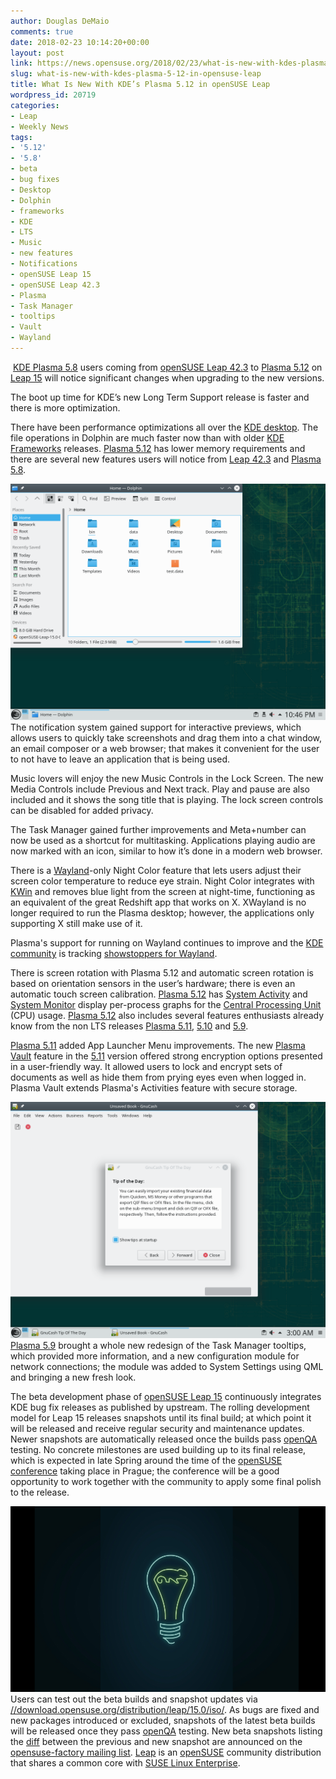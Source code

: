 ```yaml
---
author: Douglas DeMaio
comments: true
date: 2018-02-23 10:14:20+00:00
layout: post
link: https://news.opensuse.org/2018/02/23/what-is-new-with-kdes-plasma-5-12-in-opensuse-leap/
slug: what-is-new-with-kdes-plasma-5-12-in-opensuse-leap
title: What Is New With KDE’s Plasma 5.12 in openSUSE Leap
wordpress_id: 20719
categories:
- Leap
- Weekly News
tags:
- '5.12'
- '5.8'
- beta
- bug fixes
- Desktop
- Dolphin
- frameworks
- KDE
- LTS
- Music
- new features
- Notifications
- openSUSE Leap 15
- openSUSE Leap 42.3
- Plasma
- Task Manager
- tooltips
- Vault
- Wayland
---
```


﻿
[KDE Plasma 5.8](https://www.kde.org/announcements/plasma-5.8.0.php) users coming from [openSUSE Leap 42.3](https://en.opensuse.org/Portal:42.3) to [Plasma 5.12](https://www.kde.org/announcements/plasma-5.11.95.php) on [Leap 15](//download.opensuse.org/distribution/leap/15.0/iso/) will notice significant changes when upgrading to the new versions.

The boot up time for KDE’s new Long Term Support release is faster and there is more optimization.

There have been performance optimizations all over the [KDE desktop](https://www.kde.org/). The file operations in Dolphin are much faster now than with older [KDE Frameworks](https://en.wikipedia.org/wiki/KDE_Frameworks) releases. [Plasma 5.12](https://www.kde.org/announcements/plasma-5.12.0.php) has lower memory requirements and there are several new features users will notice from [Leap 42.3](https://en.opensuse.org/Portal:42.3) and [Plasma 5.8](https://www.kde.org/announcements/plasma-5.8.0.php).

![](/wp-content/uploads/2018/02/dolphin.png)The notification system gained support for interactive previews, which allows users to quickly take screenshots and drag them into a chat window, an email composer or a web browser; that makes it convenient for the user to not have to leave an application that is being used.

Music lovers will enjoy the new Music Controls in the Lock Screen. The new Media Controls include Previous and Next track. Play and pause are also included and it shows the song title that is playing. The lock screen controls can be disabled for added privacy.

<!-- more -->The Task Manager gained further improvements and Meta+number can now be used as a shortcut for multitasking. Applications playing audio are now marked with an icon, similar to how it’s done in a modern web browser.

There is a [Wayland](https://wayland.freedesktop.org/)-only Night Color feature that lets users adjust their screen color temperature to reduce eye strain. Night Color integrates with [KWin](https://userbase.kde.org/KWin) and removes blue light from the screen at night-time, functioning as an equivalent of the great Redshift app that works on X. XWayland is no longer required to run the Plasma desktop; however, the applications only supporting X still make use of it.

Plasma's support for running on Wayland continues to improve and the [KDE community](https://www.kde.org/community/) is tracking [showstoppers for Wayland](https://community.kde.org/Plasma/Wayland_Showstoppers).

There is screen rotation with Plasma 5.12 and automatic screen rotation is based on orientation sensors in the user’s hardware; there is even an automatic touch screen calibration. [Plasma 5.12](https://www.kde.org/announcements/plasma-5.11.95.php) has [System Activity](https://userbase.kde.org/System_Activity) and [System Monitor](https://www.kde.org/applications/system/ksysguard/) display per-process graphs for the [Central Processing Unit](https://en.wikipedia.org/wiki/Central_processing_unit) (CPU) usage. [Plasma 5.12](https://www.kde.org/announcements/plasma-5.11.95.php) also includes several features enthusiasts already know from the non LTS releases [Plasma 5.11](https://www.kde.org/announcements/plasma-5.11.0.php), [5.10](https://www.kde.org/announcements/plasma-5.10.0.php) and [5.9](https://www.kde.org/announcements/plasma-5.9.0.php).

[Plasma 5.11](https://www.kde.org/announcements/plasma-5.11.0.php) added App Launcher Menu improvements. The new [Plasma Vault](https://github.com/KDE/plasma-vault) feature in the [5.11](https://www.kde.org/announcements/plasma-5.11.0.php) version offered strong encryption options presented in a user-friendly way. It allowed users to lock and encrypt sets of documents as well as hide them from prying eyes even when logged in. Plasma Vault extends Plasma's Activities feature with secure storage.

[![](/wp-content/uploads/2018/02/tip.png)Plasma 5.9](https://www.kde.org/announcements/plasma-5.9.0.php) brought a whole new redesign of the Task Manager tooltips, which provided more information, and a new configuration module for network connections; the module was added to System Settings using QML and bringing a new fresh look.

The beta development phase of [openSUSE Leap 15](//download.opensuse.org/distribution/leap/15.0/iso/) continuously integrates KDE bug fix releases as published by upstream. The rolling development model for Leap 15 releases snapshots until its final build; at which point it will be released and receive regular security and maintenance updates. Newer snapshots are automatically released once the builds pass [openQA](https://openqa.opensuse.org/group_overview/50) testing. No concrete milestones are used building up to its final release, which is expected in late Spring around the time of the [openSUSE conference](https://events.opensuse.org/) taking place in Prague; the conference will be a good opportunity to work together with the community to apply some final polish to the release.

![](/wp-content/uploads/2018/02/Screenshot-from-2018-02-23-11-40-52.png)Users can test out the beta builds and snapshot updates via [//download.opensuse.org/distribution/leap/15.0/iso/](//download.opensuse.org/distribution/leap/15.0/iso/). As bugs are fixed and new packages introduced or excluded, snapshots of the latest beta builds will be released once they pass [openQA](https://openqa.opensuse.org/group_overview/50) testing. New beta snapshots listing the [diff](https://en.wikipedia.org/wiki/Diff_utility) between the previous and new snapshot are announced on the [opensuse-factory mailing list](https://lists.opensuse.org/opensuse-factory/). [Leap](//download.opensuse.org/distribution/leap/15.0/iso/) is an [openSUSE](https://www.opensuse.org/) community distribution that shares a common core with [SUSE Linux Enterprise](https://www.suse.com/products/server/).
